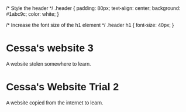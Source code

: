  <!DOCTYPE html>
<html lang="en">
<head>
<title>Page Title</title>
<meta charset="UTF-8">
<meta name="viewport" content="width=device-width, initial-scale=1">
<style>
body {
  font-family: Arial, Helvetica, sans-serif;
}
</style>
</head>

/* Style the header */
.header {
  padding: 80px;
  text-align: center;
  background: #1abc9c;
  color: white;
}

/* Increase the font size of the h1 element */
.header h1 {
  font-size: 40px;
}
</style>
</head>
<body>

<div class="header">
  <h1>Cessa's website 3</h1>
  <p>A website stolen somewhere to learn.</p>
</div>
  
<body>

<h1>Cessa's Website Trial 2</h1>
<p>A website copied from the internet to learn.</p>

</body>
</html> 
